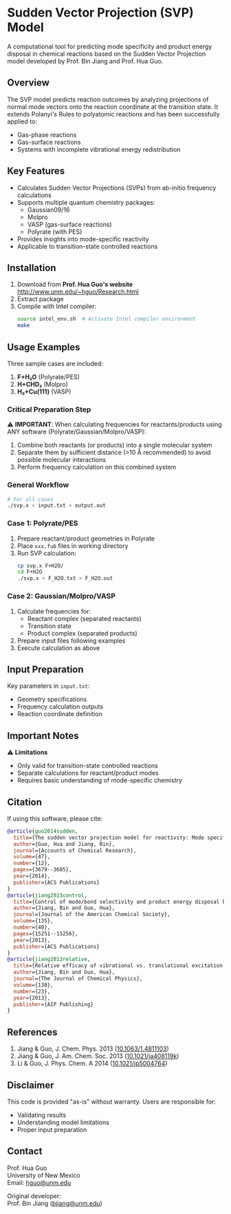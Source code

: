 
# Sudden Vector Projection (SVP) Model

A computational tool for predicting mode specificity and product energy disposal in chemical reactions based on the Sudden Vector Projection model developed by Prof. Bin Jiang and Prof. Hua Guo.

## Overview
The SVP model predicts reaction outcomes by analyzing projections of normal mode vectors onto the reaction coordinate at the transition state. It extends Polanyi's Rules to polyatomic reactions and has been successfully applied to:
- Gas-phase reactions
- Gas-surface reactions
- Systems with incomplete vibrational energy redistribution

## Key Features
- Calculates Sudden Vector Projections (SVPs) from ab-initio frequency calculations
- Supports multiple quantum chemistry packages:
  - Gaussian09/16
  - Molpro
  - VASP (gas-surface reactions)
  - Polyrate (with PES)
- Provides insights into mode-specific reactivity
- Applicable to transition-state controlled reactions

## Installation
1. Download from **Prof. Hua Guo's website** http://www.unm.edu/~hguo/Research.html
2. Extract package
3. Compile with Intel compiler:
   ```bash
   source intel_env.sh  # Activate Intel compiler environment
   make
   ```

## Usage Examples
Three sample cases are included:
1. **F+H₂O** (Polyrate/PES)
2. **H+CHD₃** (Molpro)
3. **H₂+Cu(111)** (VASP)

### Critical Preparation Step
⚠️ **IMPORTANT**: When calculating frequencies for reactants/products using ANY software (Polyrate/Gaussian/Molpro/VASP):
1. Combine both reactants (or products) into a single molecular system
2. Separate them by sufficient distance (>10 Å recommended) to avoid possible molecular interactions
3. Perform frequency calculation on this combined system

### General Workflow
```bash
# For all cases
./svp.x < input.txt > output.out
```

### Case 1: Polyrate/PES
1. Prepare reactant/product geometries in Polyrate
2. Place `xxx.fu6` files in working directory
3. Run SVP calculation:
   ```bash
   cp svp.x F+H2O/
   cd F+H2O
   ./svp.x < F_H2O.txt > F_H2O.out
   ```

### Case 2: Gaussian/Molpro/VASP
1. Calculate frequencies for:
   - Reactant complex (separated reactants)
   - Transition state
   - Product complex (separated products)
2. Prepare input files following examples
3. Execute calculation as above

## Input Preparation
Key parameters in `input.txt`:
- Geometry specifications
- Frequency calculation outputs
- Reaction coordinate definition

## Important Notes
⚠️ **Limitations**
- Only valid for transition-state controlled reactions
- Separate calculations for reactant/product modes
- Requires basic understanding of mode-specific chemistry

## Citation
If using this software, please cite:
```bibtex
@article{guo2014sudden,
  title={The sudden vector projection model for reactivity: Mode specificity and bond selectivity made simple},
  author={Guo, Hua and Jiang, Bin},
  journal={Accounts of Chemical Research},
  volume={47},
  number={12},
  pages={3679--3685},
  year={2014},
  publisher={ACS Publications}
}
@article{jiang2013control,
  title={Control of mode/bond selectivity and product energy disposal by the transition state: X+ H2O (X= H, F, O (3P), and Cl) reactions},
  author={Jiang, Bin and Guo, Hua},
  journal={Journal of the American Chemical Society},
  volume={135},
  number={40},
  pages={15251--15256},
  year={2013},
  publisher={ACS Publications}
}
@article{jiang2013relative,
  title={Relative efficacy of vibrational vs. translational excitation in promoting atom-diatom reactivity: Rigorous examination of Polanyi's rules and proposition of sudden vector projection (SVP) model},
  author={Jiang, Bin and Guo, Hua},
  journal={The Journal of Chemical Physics},
  volume={138},
  number={23},
  year={2013},
  publisher={AIP Publishing}
}
```

## References
1. Jiang & Guo, J. Chem. Phys. 2013 ([10.1063/1.4811103](https://doi.org/10.1063/1.4811103))
2. Jiang & Guo, J. Am. Chem. Soc. 2013 ([10.1021/ja408119k](https://doi.org/10.1021/ja408119k))
3. Li & Guo, J. Phys. Chem. A 2014 ([10.1021/jp5004764](https://doi.org/10.1021/jp5004764))

## Disclaimer
This code is provided "as-is" without warranty. Users are responsible for:
- Validating results
- Understanding model limitations
- Proper input preparation

## Contact
Prof. Hua Guo  
University of New Mexico  
Email: hguo@unm.edu  

Original developer:  
Prof. Bin Jiang (bjiang@unm.edu)
```
